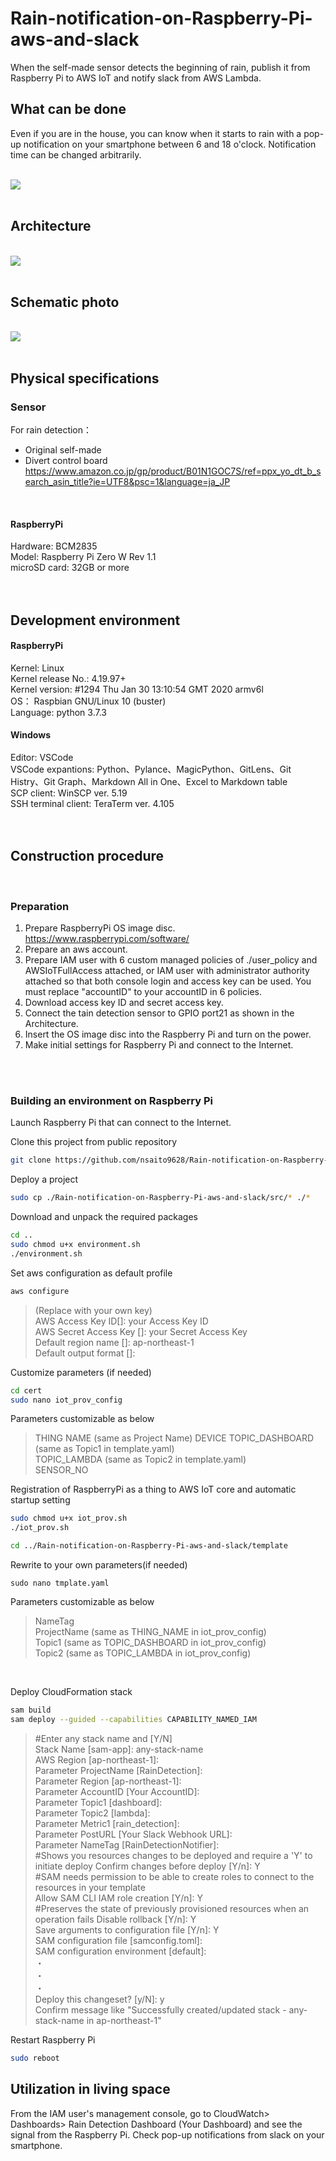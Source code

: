# Rain-notification-on-Raspberry-Pi-aws-and-slack
When the self-made sensor detects the beginning of rain, publish it from Raspberry Pi to AWS IoT and notify slack from AWS Lambda.
<br>

## **What can be done**
Even if you are in the house, you can know when it starts to rain with a pop-up notification on your smartphone between 6 and 18 o'clock.  Notification time can be changed arbitrarily.  

<br />
<img src="img/concept_rain.PNG">
<br />
<br />

## **Architecture**
<br />
<img src="img/architecture_rain.PNG">
<br />
<br />

## **Schematic photo**
<br />
<img src="img/pys_conf_rain.PNG">
<br />
<br />

## **Physical specifications**
### **Sensor**

For rain detection：  
* Original self-made  
* Divert control board   https://www.amazon.co.jp/gp/product/B01N1GOC7S/ref=ppx_yo_dt_b_search_asin_title?ie=UTF8&psc=1&language=ja_JP  
<br>

#### **RaspberryPi**
Hardware: BCM2835  
Model: Raspberry Pi Zero W Rev 1.1  
microSD card: 32GB or more  
<br>
<br />

## **Development environment**
#### **RaspberryPi**
Kernel: Linux  
Kernel release No.: 4.19.97+  
Kernel version: #1294 Thu Jan 30 13:10:54 GMT 2020 armv6l  
OS： Raspbian GNU/Linux 10 (buster)  
Language: python 3.7.3  
#### **Windows**
Editor: VSCode  
VSCode expantions: Python、Pylance、MagicPython、GitLens、Git Histry、Git Graph、Markdown All in One、Excel to Markdown table  
SCP client: WinSCP ver. 5.19  
SSH terminal client: TeraTerm ver. 4.105  
<br>
<br>

## **Construction procedure**
<br>

### **Preparation**
1.  Prepare RaspberryPi OS image disc.  https://www.raspberrypi.com/software/
2.  Prepare an aws account.
3.  Prepare IAM user with 6 custom managed policies of ./user_policy and AWSIoTFullAccess attached, or IAM user with administrator authority attached so that both console login and access key can be used.  You must replace "accountID" to your accountID in 6 policies.
4. Download access key ID and secret access key.
5. Connect the tain detection sensor to GPIO port21 as shown in the Architecture.
6. Insert the OS image disc into the Raspberry Pi and turn on the power.
7. Make initial settings for Raspberry Pi and connect to the Internet.
<br>
<br>

### **Building an environment on Raspberry Pi**
Launch Raspberry Pi that can connect to the Internet.  
  
  
Clone this project from public repository
```sh  
git clone https://github.com/nsaito9628/Rain-notification-on-Raspberry-Pi-aws-and-slack.git
```
  
Deploy a project  
``` sh
sudo cp ./Rain-notification-on-Raspberry-Pi-aws-and-slack/src/* ./*
```

Download and unpack the required packages
```sh
cd ..
sudo chmod u+x environment.sh
./environment.sh
```
  
Set aws configuration as default profile  
```sh
aws configure 
```
>(Replace with your own key)    
    AWS Access Key ID[]: your Access Key ID  
    AWS Secret Access Key []: your Secret Access Key  
    Default region name []: ap-northeast-1  
    Default output format []:  

Customize parameters (if needed)  
``` sh
cd cert
sudo nano iot_prov_config
```
Parameters customizable as below 
>THING NAME (same as Project Name)
DEVICE
TOPIC_DASHBOARD (same as Topic1 in template.yaml)  
TOPIC_LAMBDA (same as Topic2 in template.yaml)  
SENSOR_NO

Registration of RaspberryPi as a thing to AWS IoT core and automatic startup setting
```sh
sudo chmod u+x iot_prov.sh
./iot_prov.sh
```
  
```sh
cd ../Rain-notification-on-Raspberry-Pi-aws-and-slack/template
```
Rewrite to your own parameters(if needed)
```
sudo nano tmplate.yaml   
```
 
Parameters customizable as below  
>NameTag  
ProjectName (same as THING_NAME in iot_prov_config)  
Topic1 (same as TOPIC_DASHBOARD in iot_prov_config)  
Topic2 (same as TOPIC_LAMBDA in iot_prov_config)  

<br>

Deploy CloudFormation stack
```sh
sam build
sam deploy --guided --capabilities CAPABILITY_NAMED_IAM
```
>#Enter any stack name and [Y/N]  
        Stack Name [sam-app]: any-stack-name    
        AWS Region [ap-northeast-1]:  
        Parameter ProjectName [RainDetection]:  
        Parameter Region [ap-northeast-1]:  
        Parameter AccountID [Your AccountID]:  
        Parameter Topic1 [dashboard]:  
        Parameter Topic2 [lambda]:  
        Parameter Metric1 [rain_detection]:   
        Parameter PostURL [Your Slack Webhook URL]:  
        Parameter NameTag [RainDetectionNotifier]:  
        #Shows you resources changes to be deployed and require a 'Y' to initiate deploy
        Confirm changes before deploy [Y/n]: Y  
        #SAM needs permission to be able to create roles to connect to the resources in your template  
        Allow SAM CLI IAM role creation [Y/n]: Y  
        #Preserves the state of previously provisioned resources when an operation fails
        Disable rollback [Y/n]: Y  
        Save arguments to configuration file [Y/n]: Y  
        SAM configuration file [samconfig.toml]:  
        SAM configuration environment [default]:  
        ・  
        ・  
        ・  
        Deploy this changeset? [y/N]: y  
Confirm message like "Successfully created/updated stack - any-stack-name in ap-northeast-1"  
  
Restart Raspberry Pi
```sh
sudo reboot   
```  
  
## **Utilization in living space** ##

From the IAM user's management console, go to CloudWatch> Dashboards> Rain Detection Dashboard (Your Dashboard) and see the signal from the Raspberry Pi.  Check pop-up notifications from slack on your smartphone. 